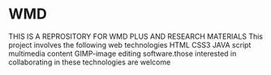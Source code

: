 # WMD
THIS IS A REPROSITORY FOR WMD PLUS AND RESEARCH MATERIALS This project involves the following web technologies HTML CSS3 JAVA script multimedia content GIMP-image editing software.those interested in collaborating in these technologies are welcome
